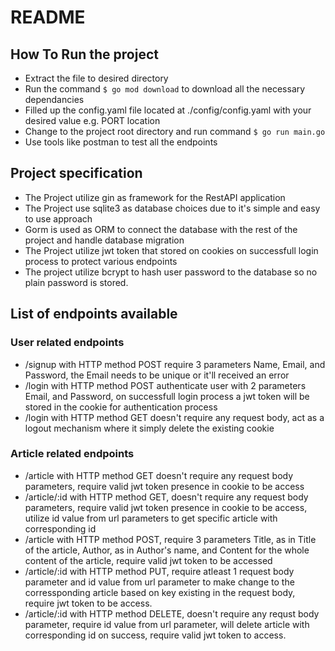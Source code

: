 # README

## How To Run the project
* Extract the file to desired directory
* Run the command `$ go mod download` to download all the necessary dependancies
* Filled up the config.yaml file located at ./config/config.yaml with your desired value e.g. PORT location
* Change to the project root directory and run command `$ go run main.go`
* Use tools like postman to test all the endpoints

## Project specification
- The Project utilize gin as framework for the RestAPI application
- The Project use sqlite3 as database choices due to it's simple and easy to use approach
- Gorm is used as ORM to connect the database with the rest of the project and handle database migration
- The Project utilize jwt token that stored on cookies on successfull login process to protect various endpoints
- The project utilize bcrypt to hash user password to the database so no plain password is stored.

## List of endpoints available
### User related endpoints
- /signup with HTTP method POST require 3 parameters Name, Email, and Password, the Email needs to be unique or it'll received an error
- /login with HTTP method POST authenticate user with 2 parameters Email, and Password, on successfull login process a jwt token will be stored in the cookie for authentication process
- /login with HTTP method GET doesn't require any request body, act as a logout mechanism where it simply delete the existing cookie
### Article related endpoints
- /article with HTTP method GET doesn't require any request body parameters, require valid jwt token presence in cookie to be access
- /article/:id with HTTP method GET, doesn't require any request body parameters, require valid jwt token presence in cookie to be access, utilize id value from url parameters to get specific article with corresponding id
- /article with HTTP method POST, require 3 parameters Title, as in Title of the article, Author, as in Author's name, and Content for the whole content of the article, require valid jwt token to be accessed
- /article/:id with HTTP method PUT, require atleast 1 request body parameter and id value from url parameter to make change to the corressponding article based on key existing in the request body, require jwt token to be access.
- /article/:id with HTTP method DELETE, doesn't require any requst body parameter, require id value from url parameter, will delete article with corresponding id on success, require valid jwt token to access.